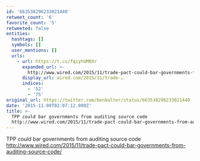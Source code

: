 ```yaml
---
id: '663538296233021440'
retweet_count: '6'
favorite_count: '5'
retweeted: false
entities:
  hashtags: []
  symbols: []
  user_mentions: []
  urls:
    - url: https://t.co/fqiyhUM0Xr
      expanded_url: >-
        http://www.wired.com/2015/11/trade-pact-could-bar-governments-from-auditing-source-code/
      display_url: wired.com/2015/11/trade-…
      indices:
        - '52'
        - '75'
original_url: https://twitter.com/benbalter/status/663538296233021440
date: '2015-11-09T02:07:12.000Z'
title: >-
  TPP could bar governments from auditing source code
  http://www.wired.com/2015/11/trade-pact-could-bar-governments-from-auditing-source-code/
---
```


TPP could bar governments from auditing source code http://www.wired.com/2015/11/trade-pact-could-bar-governments-from-auditing-source-code/